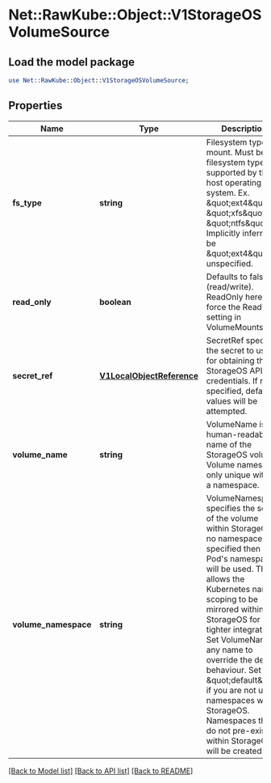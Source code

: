 # Net::RawKube::Object::V1StorageOSVolumeSource

## Load the model package
```perl
use Net::RawKube::Object::V1StorageOSVolumeSource;
```

## Properties
Name | Type | Description | Notes
------------ | ------------- | ------------- | -------------
**fs_type** | **string** | Filesystem type to mount. Must be a filesystem type supported by the host operating system. Ex. \&quot;ext4\&quot;, \&quot;xfs\&quot;, \&quot;ntfs\&quot;. Implicitly inferred to be \&quot;ext4\&quot; if unspecified. | [optional] 
**read_only** | **boolean** | Defaults to false (read/write). ReadOnly here will force the ReadOnly setting in VolumeMounts. | [optional] 
**secret_ref** | [**V1LocalObjectReference**](V1LocalObjectReference.md) | SecretRef specifies the secret to use for obtaining the StorageOS API credentials.  If not specified, default values will be attempted. | [optional] 
**volume_name** | **string** | VolumeName is the human-readable name of the StorageOS volume.  Volume names are only unique within a namespace. | [optional] 
**volume_namespace** | **string** | VolumeNamespace specifies the scope of the volume within StorageOS.  If no namespace is specified then the Pod&#39;s namespace will be used.  This allows the Kubernetes name scoping to be mirrored within StorageOS for tighter integration. Set VolumeName to any name to override the default behaviour. Set to \&quot;default\&quot; if you are not using namespaces within StorageOS. Namespaces that do not pre-exist within StorageOS will be created. | [optional] 

[[Back to Model list]](../README.md#documentation-for-models) [[Back to API list]](../README.md#documentation-for-api-endpoints) [[Back to README]](../README.md)


